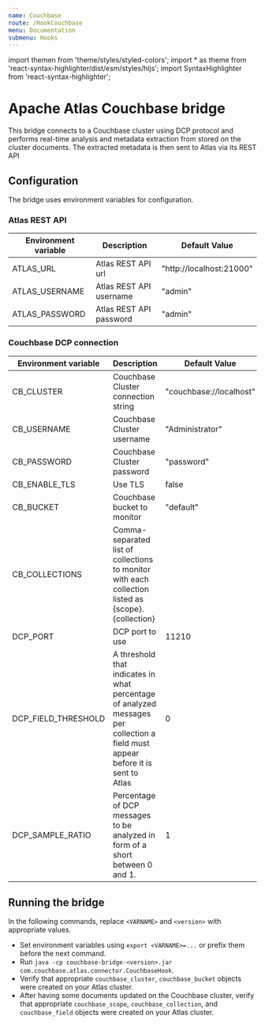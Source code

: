```yaml
---
name: Couchbase
route: /HookCouchbase
menu: Documentation
submenu: Hooks
---
```


import  themen  from 'theme/styles/styled-colors';
import  * as theme  from 'react-syntax-highlighter/dist/esm/styles/hljs';
import SyntaxHighlighter from 'react-syntax-highlighter';

# Apache Atlas Couchbase bridge
This bridge connects to a Couchbase cluster using DCP protocol
and performs real-time analysis and metadata extraction from stored on the cluster documents.
The extracted metadata is then sent to Atlas via its REST API

## Configuration
The bridge uses environment variables for configuration.

### Atlas REST API
| Environment variable | Description                                                                                                                       | Default Value            |
|----------------------|-----------------------------------------------------------------------------------------------------------------------------------|--------------------------|
| ATLAS_URL            | Atlas REST API url                                                                                                                | "http://localhost:21000" |
| ATLAS_USERNAME       | Atlas REST API username                                                                                                           | "admin"                  |
| ATLAS_PASSWORD       | Atlas REST API password                                                                                                           | "admin"                  |

### Couchbase DCP connection
| Environment variable | Description                                                                                                                       | Default Value            |
|----------------------|-----------------------------------------------------------------------------------------------------------------------------------|--------------------------|
| CB_CLUSTER           | Couchbase Cluster connection string                                                                                               | "couchbase://localhost"  |
| CB_USERNAME          | Couchbase Cluster username                                                                                                        | "Administrator"          |
| CB_PASSWORD          | Couchbase Cluster password                                                                                                        | "password"               |
| CB_ENABLE_TLS        | Use TLS                                                                                                                           | false                    |
| CB_BUCKET            | Couchbase bucket to monitor                                                                                                       | "default"                |
| CB_COLLECTIONS       | Comma-separated list of collections to monitor with each collection listed as {scope}.{collection}                                |                          |
| DCP_PORT             | DCP port to use                                                                                                                   | 11210                    |
| DCP_FIELD_THRESHOLD  | A threshold that indicates in what percentage of analyzed messages per collection  a field must appear before it is sent to Atlas | 0                        |
| DCP_SAMPLE_RATIO     | Percentage of DCP messages to be analyzed in form of a short between 0 and 1.                                                     | 1                        |

## Running the bridge
In the following commands, replace `<VARNAME>` and `<version>` with appropriate values.
* Set environment variables using `export <VARNAME>=...` or prefix them before the next command.
* Run `java -cp couchbase-bridge-<version>.jar com.couchbase.atlas.connector.CouchbaseHook`.
* Verify that appropriate `couchbase_cluster`, `couchbase_bucket` objects were created on your Atlas cluster.
* After having some documents updated on the Couchbase cluster, verify that appropriate `couchbase_scope`, `couchbase_collection`, and `couchbase_field` objects were created on your Atlas cluster.